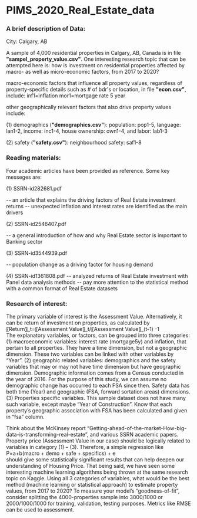 # PIMS_2020_Real_Estate_data

<h3>A brief description of Data:</h3>

City: Calgary, AB

A sample of 4,000 residential properties in Calgary, AB, Canada is in file <b>"sampel_property_value.csv"</b>. One interesting research topic that can be attempted here is: how is investment on residential properties affected by macro- as well as micro-economic factors, from 2017 to 2020?


macro-economic factors that influence all property values, regardless of property-specific details such as # of bdr's or location, in file <b>"econ.csv"</b>, include:
	inf1=inflation
	mor1=mortgage rate 5 year


other geographically relevant factors that also drive property values include:

(1) demographics (<b>"demographics.csv"</b>): population: pop1-5, language: lan1-2, income: inc1-4, house ownership: own1-4, and labor: lab1-3

(2) safety (<b>"safety.csv"</b>): neighbourhood safety: saf1-8




<h3>Reading materials:</h3>

Four academic articles have been provided as reference. Some key messeges are:

(1) SSRN-id282681.pdf

-- an article that explains the driving factors of Real Estate investment returns
-- unexpected inflation and interest rates are identified as the main drivers


(2) SSRN-id2546407.pdf

-- a general introduction of how and why Real Estate sector is important to Banking sector

(3) SSRN-id3544939.pdf

-- population change as a driving factor for housing demand 


(4) SSRN-id1361808.pdf
-- analyzed returns of Real Estate investment with Panel data analysis methods
-- pay more attention to the statistical method with a common format of Real Estate datasets

<h3>Research of interest:</h3>
<p>The primary variable of interest is the Assessment Value. Alternatively, it can be return of investment on properties, as calculated by <br>
〖Return〗_t=〖Assessment Value〗_t/〖Assessment Value〗_(t-1) -1 <br>
The explanatory variables, or factors, can be grouped into three categories: 
(1) macroeconomic variables: interest rate (mortgage5y) and inflation, that pertain to all properties. They have a time dimension, but not a geographic dimension. These two variables can be linked with other variables by “Year”.   
(2) geographic related variables: demographics and the safety variables that may or may not have time dimension but have geographic dimension. Demographic information comes from a Census conducted in the year of 2016. For the purpose of this study, we can assume no demographic change has occurred to each FSA since then. Safety data has both time (Year) and geographic (FSA, forward sortation areas) dimensions.
(3) Properties specific variables. This sample dataset does not have many such variable, except maybe “Year of Construction”. Know that each property’s geographic association with FSA has been calculated and given in “fsa” column. 
</p>
<p>
Think about the McKinsey report “Getting-ahead-of-the-market-How-big-data-is-transforming-real-estate”, and various SSRN academic papers. Property price (Assessment Value in our case) should be logically related to variables in category (1) – (3). Therefore, a simple regression like <br>
P=a+b(macro + demo + safe + specifics) + e <br>
should give some statistically significant results that can help deepen our understanding of Housing Price. That being said, we have seen some interesting machine learning algorithms being thrown at the same research topic on Kaggle. Using all 3 categories of variables, what would be the best method (machine learning or statistical approach) to estimate property values, from 2017 to 2020? To measure your model’s “goodness-of-fit”, consider splitting the 4000-properties sample into 3000/1000 or 2000/1000/1000 for training, validation, testing purposes. Metrics like RMSE can be used to assessment. 
</p>




